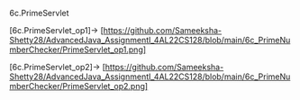 6c.PrimeServlet

[6c.PrimeServlet_op1]-> [https://github.com/Sameeksha-Shetty28/AdvancedJava_AssignmentI_4AL22CS128/blob/main/6c_PrimeNumberChecker/PrimeServlet_op1.png]

[6c.PrimeServlet_op2]-> [https://github.com/Sameeksha-Shetty28/AdvancedJava_AssignmentI_4AL22CS128/blob/main/6c_PrimeNumberChecker/PrimeServlet_op2.png]
